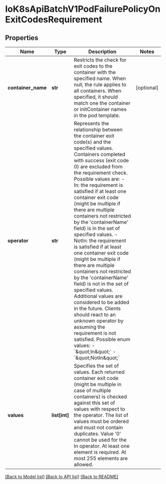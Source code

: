 # IoK8sApiBatchV1PodFailurePolicyOnExitCodesRequirement

## Properties
Name | Type | Description | Notes
------------ | ------------- | ------------- | -------------
**container_name** | **str** | Restricts the check for exit codes to the container with the specified name. When null, the rule applies to all containers. When specified, it should match one the container or initContainer names in the pod template. | [optional] 
**operator** | **str** | Represents the relationship between the container exit code(s) and the specified values. Containers completed with success (exit code 0) are excluded from the requirement check. Possible values are:  - In: the requirement is satisfied if at least one container exit code   (might be multiple if there are multiple containers not restricted   by the &#39;containerName&#39; field) is in the set of specified values. - NotIn: the requirement is satisfied if at least one container exit code   (might be multiple if there are multiple containers not restricted   by the &#39;containerName&#39; field) is not in the set of specified values. Additional values are considered to be added in the future. Clients should react to an unknown operator by assuming the requirement is not satisfied.  Possible enum values:  - &#x60;\&quot;In\&quot;&#x60;  - &#x60;\&quot;NotIn\&quot;&#x60; | 
**values** | **list[int]** | Specifies the set of values. Each returned container exit code (might be multiple in case of multiple containers) is checked against this set of values with respect to the operator. The list of values must be ordered and must not contain duplicates. Value &#39;0&#39; cannot be used for the In operator. At least one element is required. At most 255 elements are allowed. | 

[[Back to Model list]](../README.md#documentation-for-models) [[Back to API list]](../README.md#documentation-for-api-endpoints) [[Back to README]](../README.md)



